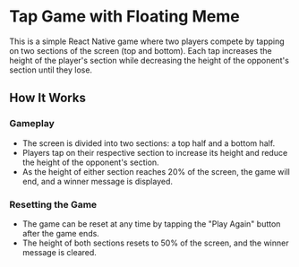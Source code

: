 # Tap Game with Floating Meme

This is a simple React Native game where two players compete by tapping on two sections of the screen (top and bottom). Each tap increases the height of the player's section while decreasing the height of the opponent's section until they lose. 

## How It Works

### Gameplay
- The screen is divided into two sections: a top half and a bottom half.
- Players tap on their respective section to increase its height and reduce the height of the opponent's section.
- As the height of either section reaches 20% of the screen, the game will end, and a winner message is displayed.

### Resetting the Game
- The game can be reset at any time by tapping the "Play Again" button after the game ends.
- The height of both sections resets to 50% of the screen, and the winner message is cleared.